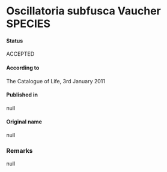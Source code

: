 # Oscillatoria subfusca Vaucher SPECIES

#### Status
ACCEPTED

#### According to
The Catalogue of Life, 3rd January 2011

#### Published in
null

#### Original name
null

### Remarks
null